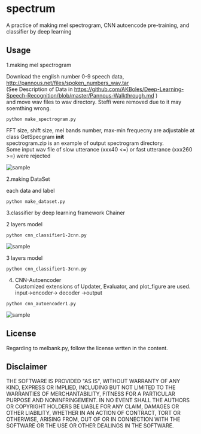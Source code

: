 # spectrum
A practice of making mel spectrogram, CNN autoencode pre-training, and classifier by deep learning
## Usage
1.making mel spectrogram

Download the english number 0-9 speech data,  <http://pannous.net/files/spoken_numbers_wav.tar>  
(See Description of Data in <https://github.com/AKBoles/Deep-Learning-Speech-Recognition/blob/master/Pannous-Walkthrough.md> )  
and move wav files to wav directory. Steffi were removed due to it may soemthing wrong. 
```
python make_spectrogram.py
```
FFT size, shift size, mel bands number, max-min frequecny are adjustable at class GetSpecgram __init__  
spectrogram.zip is an example of output spectrogram directory.  
Some input wav file of slow utterance (xxx40 <=) or fast utterance (xxx260 >=)  were rejected  

![sample](https://user-images.githubusercontent.com/36104188/36091873-a86aed28-1028-11e8-8e60-0b8a2853c15e.png)


2.making DataSet  

each data and label   
```
python make_dataset.py
```

3.classifier by deep learning framework Chainer

2 layers model  
```
python cnn_classifier1-2cnn.py
```
![sample](https://user-images.githubusercontent.com/36104188/36150172-24283bb8-1106-11e8-9bb4-8cccb62466b7.png)

3 layers model  
```
python cnn_classifier1-3cnn.py
```

4. CNN-Autoencoder  
Customized extensions of Updater, Evaluator, and plot_figure are used.  
input->encoder-> decoder ->output   
```
python cnn_autoencoder1.py
```
![sample](https://user-images.githubusercontent.com/36104188/36150167-20d228f2-1106-11e8-9d68-f0a2b217f112.png)


## License
 Regarding to melbank.py, follow the license wrtten in the content.

## Disclaimer
THE SOFTWARE IS PROVIDED "AS IS", WITHOUT WARRANTY OF ANY KIND, EXPRESS OR IMPLIED, 
INCLUDING BUT NOT LIMITED TO THE WARRANTIES OF MERCHANTABILITY, FITNESS 
FOR A PARTICULAR PURPOSE AND NONINFRINGEMENT. IN NO EVENT SHALL 
THE AUTHORS OR COPYRIGHT HOLDERS BE LIABLE FOR ANY CLAIM, DAMAGES OR OTHER LIABILITY, 
WHETHER IN AN ACTION OF CONTRACT, TORT OR OTHERWISE, ARISING FROM, 
OUT OF OR IN CONNECTION WITH THE SOFTWARE OR THE USE OR OTHER DEALINGS IN THE SOFTWARE.
